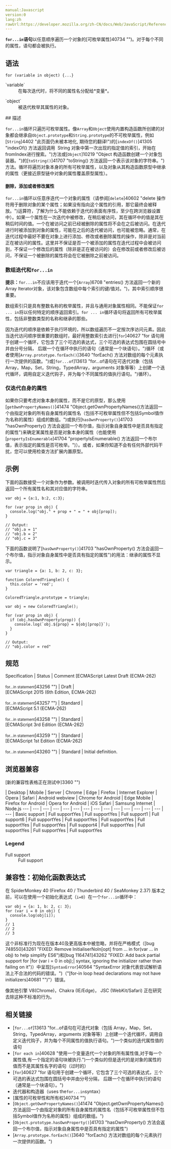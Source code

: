 ```yaml
---
manual:Javascript
version:0
lang:zh
rawUrl:https://developer.mozilla.org/zh-CN/docs/Web/JavaScript/Reference/Statements/for...in#Array_iteration_and_for...in
---
```






**`for...in`语句**以任意顺序遍历一个对象的[可枚举属性]40734 "")。对于每个不同的属性，语句都会被执行。


## 语法<a name="Syntax"></a>

```
for (variable in object) {...}

```
<dl><dt id=''>`variable`</dt><dd>在每次迭代时，将不同的属性名分配给*变量*。</dd></dl><dl><dt id=''>`object`</dt><dd>被迭代枚举其属性的对象。</dd></dl>
## 描述<a name="描述"></a>


`for...in`循环只遍历可枚举属性。像`Array`和`Object`使用内置构造函数所创建的对象都会继承自`Object.prototype`和`String.prototype`的不可枚举属性，例如[`String`]4402 "此页面仍未被本地化, 期待您的翻译!")的[`indexOf()`]41305 "indexOf() 方法返回调用  String 对象中第一次出现的指定值的索引，开始在 fromIndex进行搜索。")方法或[`Object`]10219 "Object 构造函数创建一个对象包装器。")的[`toString()`]41707 "toString() 方法返回一个表示该对象的字符串。")方法。循环将遍历对象本身的所有可枚举属性，以及对象从其构造函数原型中继承的属性（更接近原型链中对象的属性覆盖原型属性）。


#### 删除，添加或者修改属性<a name="删除，添加或者修改属性"></a>


`for...in`循环以任意序迭代一个对象的属性（请参阅[`delete`]40602 "delete 操作符用于删除对象的某个属性；如果没有指向这个属性的引用，那它最终会被释放。")运算符，了解为什么不能依赖于迭代的表面有序性，至少在跨浏览器设置中）。如果一个属性在一次迭代中被修改，在稍后被访问，其在循环中的值是其在稍后时间的值。一个在被访问之前已经被删除的属性将不会在之后被访问。在迭代进行时被添加到对象的属性，可能在之后的迭代被访问，也可能被忽略。通常，在迭代过程中最好不要在对象上进行添加、修改或者删除属性的操作，除非是对当前正在被访问的属性。这里并不保证是否一个被添加的属性在迭代过程中会被访问到，不保证一个修改后的属性（除非是正在被访问的）会在修改前或者修改后被访问，不保证一个被删除的属性将会在它被删除之前被访问。


### 数组迭代和`for...in`<a name="数组迭代和_for...in"></a>


**提示：**`for...in`不应该用于迭代一个[`Array`]6708 "entries() 方法返回一个新的Array Iterator对象，该对象包含数组中每个索引的键/值对。")，其中索引顺序很重要。




数组索引只是具有整数名称的枚举属性，并且与通用对象属性相同。不能保证`for ... in`将以任何特定的顺序返回索引。`for ... in`循环语句将返回所有可枚举属性，包括非整数类型的名称和继承的那些。



因为迭代的顺序是依赖于执行环境的，所以数组遍历不一定按次序访问元素。因此当迭代访问顺序很重要的数组时，最好用整数索引去进行[`for`]40627 "for 语句用于创建一个循环，它包含了三个可选的表达式，三个可选的表达式包围在圆括号中并由分号分隔， 后跟一个在循环中执行的语句（通常是一个块语句）。")循环（或者使用[`Array.prototype.forEach()`]3640 "forEach() 方法对数组的每个元素执行一次提供的函数。")或[`for...of`]13613 "for...of语句在可迭代对象（包括 Array，Map，Set，String，TypedArray，arguments 对象等等）上创建一个迭代循环，调用自定义迭代钩子，并为每个不同属性的值执行语句。")循环）。


### 仅迭代自身的属性<a name="仅迭代自身的属性"></a>


如果你只要考虑对象本身的属性，而不是它的原型，那么使用[`getOwnPropertyNames()`]41474 "Object.getOwnPropertyNames()方法返回一个由指定对象的所有自身属性的属性名（包括不可枚举属性但不包括Symbol值作为名称的属性）组成的数组。")或执行[`hasOwnProperty()`]41703 "hasOwnProperty() 方法会返回一个布尔值，指示对象自身属性中是否具有指定的属性")来确定某属性是否是对象本身的属性（也能使用[`propertyIsEnumerable`]41704 "propertyIsEnumerable() 方法返回一个布尔值，表示指定的属性是否可枚举。")）。或者，如果你知道不会有任何外部代码干扰，您可以使用检查方法扩展内置原型。


## 示例<a name="Example"></a>


下面的函数接受一个对象作为参数。被调用时迭代传入对象的所有可枚举属性然后返回一个所有属性名和其对应值的字符串。


```
var obj = {a:1, b:2, c:3};
    
for (var prop in obj) {
  console.log("obj." + prop + " = " + obj[prop]);
}

// Output:
// "obj.a = 1"
// "obj.b = 2"
// "obj.c = 3"
```


下面的函数说明了[`hasOwnProperty()`]41703 "hasOwnProperty() 方法会返回一个布尔值，指示对象自身属性中是否具有指定的属性")的用法：继承的属性不显示。


```
var triangle = {a: 1, b: 2, c: 3};

function ColoredTriangle() {
  this.color = 'red';
}

ColoredTriangle.prototype = triangle;

var obj = new ColoredTriangle();

for (var prop in obj) {
  if (obj.hasOwnProperty(prop)) {
    console.log(`obj.${prop} = ${obj[prop]}`);
  } 
}

// Output:
// "obj.color = red"
```

## 规范<a name="规范"></a>

Specification | Status | Comment 
[ECMAScript Latest Draft (ECMA-262)<br></br><small>for...in statement</small>]43256 "") | Draft |  
[ECMAScript 2015 (6th Edition, ECMA-262)<br></br><small>for...in statement</small>]43257 "") | Standard |  
[ECMAScript 5.1 (ECMA-262)<br></br><small>for...in statement</small>]43258 "") | Standard |  
[ECMAScript 3rd Edition (ECMA-262)<br></br><small>for...in statement</small>]43259 "") | Standard |  
[ECMAScript 1st Edition (ECMA-262)<br></br><small>for...in statement</small>]43260 "") | Standard | Initial definition. 


## 浏览器兼容<a name="浏览器兼容"></a>
[新的兼容性表格正在测试中<i></i>]3360 "")

 | <abbr>Desktop<i></i></abbr> | <abbr>Mobile<i></i></abbr> | <abbr>Server<i></i></abbr> 
 | <abbr>Chrome<i></i></abbr> | <abbr>Edge<i></i></abbr> | <abbr>Firefox<i></i></abbr> | <abbr>Internet Explorer<i></i></abbr> | <abbr>Opera<i></i></abbr> | <abbr>Safari<i></i></abbr> | <abbr>Android webview<i></i></abbr> | <abbr>Chrome for Android<i></i></abbr> | <abbr>Edge Mobile<i></i></abbr> | <abbr>Firefox for Android<i></i></abbr> | <abbr>Opera for Android<i></i></abbr> | <abbr>iOS Safari<i></i></abbr> | <abbr>Samsung Internet<i></i></abbr> | <abbr>Node.js<i></i></abbr> 
 ---  |  ---  |  ---  |  ---  |  ---  |  ---  |  ---  |  ---  |  ---  |  ---  |  ---  |  ---  |  ---  |  ---  |  ---  | 
Basic support | <abbr>Full support</abbr>Yes | <abbr>Full support</abbr>Yes | <abbr>Full support</abbr>1 | <abbr>Full support</abbr>6 | <abbr>Full support</abbr>Yes | <abbr>Full support</abbr>Yes | <abbr>Full support</abbr>Yes | <abbr>Full support</abbr>Yes | <abbr>Full support</abbr>Yes | <abbr>Full support</abbr>4 | <abbr>Full support</abbr>Yes | <abbr>Full support</abbr>Yes | <abbr>Full support</abbr>Yes | <abbr>Full support</abbr>Yes 


### Legend<a name="Legend"></a>
<dl><dt id=''><abbr>Full support</abbr></dt><dd>Full support</dd></dl>

## 兼容性：初始化函数表达式<a name="兼容性：初始化函数表达式"></a>


在 SpiderMonkey 40 (Firefox 40 / Thunderbird 40 / SeaMonkey 2.37) 版本之前，可以在使用一个初始化表达式（`i=0`）在一个`for...in`循环中：


```
var obj = {a: 1, b: 2, c: 3};
for (var i = 0 in obj) {
  console.log(obj[i]);
}
// 1
// 2
// 3
```


这个非标准行为现在在版本40及更高版本中被忽略，并将在严格模式（[bug 748550]43261 "FIXED: Remove InitialiserNoIn[opt] from ... in  for(var ... in obj) to help simplify ES6")和[bug 1164741]43262 "FIXED: Add back partial support for |for (var i = 0 in obj);| syntax, ignoring the initializer rather than failing on it")）中呈现[`SyntaxError`]40564 "SyntaxError 对象代表尝试解析语法上不合法的代码的错误。")（&quot;[for-in loop head declarations may not have initializers]40681 "")&quot;）错误。



像其他引擎 V8(Chrome)，Chakra (IE/Edge)， JSC (WebKit/Safari) 正在研究去除这种不标准的行为。


## 相关链接<a name="相关链接"></a>

* [`for...of`]13613 "for...of语句在可迭代对象（包括 Array，Map，Set，String，TypedArray，arguments 对象等等）上创建一个迭代循环，调用自定义迭代钩子，并为每个不同属性的值执行语句。")一个类似的迭代属性值的语句
* [`for each in`]40628 "使用一个变量迭代一个对象的所有属性值,对于每一个属性值,有一个指定的语句块被执行.")一个类似的但是迭代的是对象的属性的值而不是其属性名字的语句（过时的）
* [`for`]40627 "for 语句用于创建一个循环，它包含了三个可选的表达式，三个可选的表达式包围在圆括号中并由分号分隔， 后跟一个在循环中执行的语句（通常是一个块语句）。")
* 迭代器和构造器（uses the`for...in`syntax）
* [属性的可枚举性和所有权]40734 "")
* [`Object.getOwnPropertyNames()`]41474 "Object.getOwnPropertyNames()方法返回一个由指定对象的所有自身属性的属性名（包括不可枚举属性但不包括Symbol值作为名称的属性）组成的数组。")
* [`Object.prototype.hasOwnProperty()`]41703 "hasOwnProperty() 方法会返回一个布尔值，指示对象自身属性中是否具有指定的属性")
* [`Array.prototype.forEach()`]3640 "forEach() 方法对数组的每个元素执行一次提供的函数。")



